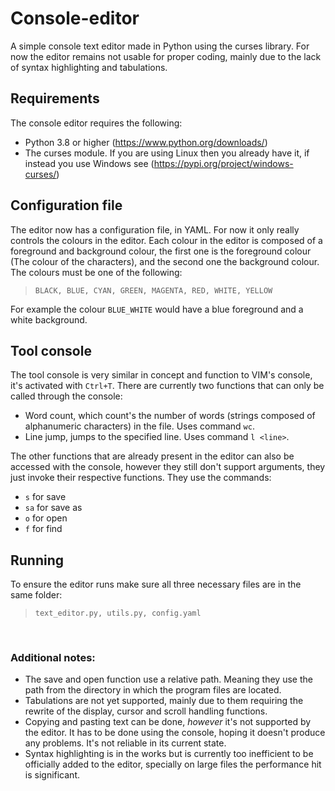 # Console-editor
A simple console text editor made in Python using the curses library. For now the editor remains not usable for proper coding, mainly due to the lack of syntax highlighting and tabulations.

## Requirements
The console editor requires the following:
- Python 3.8 or higher (https://www.python.org/downloads/)
- The curses module. If you are using Linux then you already have it, if instead you use Windows see (https://pypi.org/project/windows-curses/)

## Configuration file
The editor now has a configuration file, in YAML. For now it only really controls the colours in the editor. Each colour in the editor is composed of a foreground and background colour, the first one is the foreground colour (The colour of the characters), and the second one the background colour. The colours must be one of the following:
> ``BLACK, BLUE, CYAN, GREEN, MAGENTA, RED, WHITE, YELLOW``

For example the colour ``BLUE_WHITE`` would have a blue foreground and a white background.
 
## Tool console
The tool console is very similar in concept and function to VIM's console, it's activated with ``Ctrl+T``. There are currently two functions that can only be called through the console:
* Word count, which count's the number of words (strings composed of alphanumeric characters) in the file. Uses command ``wc``.
* Line jump, jumps to the specified line. Uses command ``l <line>``.

The other functions that are already present in the editor can also be accessed with the console, however they still don't support arguments, they just invoke their respective functions. They use the commands:
* ``s`` for save
* ``sa`` for save as
* ``o`` for open
* ``f`` for find

## Running
To ensure the editor runs make sure all three necessary files are in the same folder:
> ``text_editor.py, utils.py, config.yaml``

<br/>

### Additional notes:
* The save and open function use a relative path. Meaning they use the path from the directory in which the program files are located.
* Tabulations are not yet supported, mainly due to them requiring the rewrite of the display, cursor and scroll handling functions.
* Copying and pasting text can be done, _however_ it's not supported by the editor. It has to be done using the console, hoping it doesn't produce any problems. It's not reliable in its current state.
* Syntax highlighting is in the works but is currently too inefficient to be officially added to the editor, specially on large files the performance hit is significant.